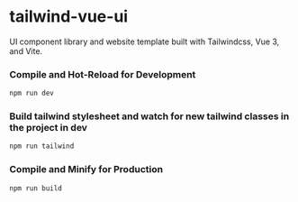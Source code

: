 # tailwind-vue-ui

UI component library and website template built with Tailwindcss, Vue 3, and Vite.

### Compile and Hot-Reload for Development

```sh
npm run dev
```

### Build tailwind stylesheet and watch for new tailwind classes in the project in dev
```sh
npm run tailwind
```


### Compile and Minify for Production

```sh
npm run build
```
